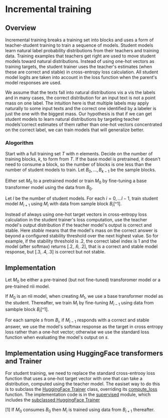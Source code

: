 # Incremental training

## Overview
Incremental training breaks a training set into blocks and uses a form of teacher-student training to train a sequence of models. Student models learn natural label probability distributions from their teachers and training data.  Training examples that teachers get right are used to move student models toward natural distributions. Instead of using one-hot vectors as training targets, the student trainer uses the teacher's estimates (when these are correct and stable) in cross-entropy loss calculation. All student model logits are taken into account in the loss function when the parent's model responses are used.

We assume that the texts fall into natural distributions vis a vis the labels and in many cases, the correct distribution for an input text is not a point mass on one label.  The intuition here is that multiple labels may apply naturally to some input texts and the correct one identified by a labeler is just the one with the biggest mass. Our hypothesis is that if we can get student models to learn natural distributions by targeting teacher models'correct estimates of them rather than one-hot vectors concentrated on the correct label, we can train models that will generalize better.

### Alogorithm
Start with a full training set $T$ with $n$ elements. Decide on the number of training blocks, $k$, to form from $T$.  If the base model is pretrained, it doesn't need to consume a block, so the number of blocks is one less than the number of student models to train. Let $B_0, ..., B_{k-1}$ be the sample blocks.

Either set $M_0$ to a pretrained model or train $M_0$ by fine-tuning a base transformer model using the data from $B_0$.

Let $l$ be the number of student models. For each $i = 0,...l-1$, train student model $M_{i+1}$ using $M_{i}$ with data from sample block $B_i$[^1].

Instead of always using one-hot target vectors in cross-entropy loss calculation in the student trainer's loss computation, use the teacher model's output distribution if the teacher model's output is correct and stable. Here <i>stable</i> means that the model's mass on the correct answer is beyond a configured stability threshold over the next highest value. So for example, if the stability threshold is $.2$, the correct label index is $1$ and the model (after softmax) returns $[.2, .6, .2]$, that is a correct and stable model response, but $[.3, .4, .3]$ is correct but not stable.


## Implementation
Let $M_{0}$ be either a pre-trained (but not fine-tuned) transforomer model or a pre-trained nli model.

If $M_0$ is an nli model, when creating $M_1$, we use a base transformer model as the student. Thereafter, we train $M_{i}$ by fine-tuning $M_{i - 1}$ using data from sambple block $B_{i}$[^1].

For each sample $s$ from $B_i$, if $M_{i - 1}$ responds with a correct and stable answer, we use the model's softmax response as the target in cross entropy loss rather than a one-hot vector; otherwise we use the standard loss function when evaluating the model's output on $s$. 

## Implementation using HuggingFace transformers and Trainer
For student training, we need to replace the standard cross-entrooy loss function that uses a one-hot target vector with one that can take a distribution, computed using the teacher model.  The easiset way to do this is to subclass the [HuggingFace Trainer](https://huggingface.co/docs/transformers/v4.34.1/en/main_classes/trainer#trainer) class, overriding its [compute_loss](https://github.com/huggingface/transformers/blob/v4.34.1/src/transformers/trainer.py#L2791) function.  The implementation code is in the [supervised](https://github.com/psteitz/text-classification/blob/main/src/main/python/supervised) module, which includes the [subclassed HuggingFace Trainer](https://github.com/psteitz/text-classification/blob/main/src/main/python/supervised/StudentTrainer.py)

[1] If $M_0$ consumes $B_0$ then $M_{i}$ is trained using data from $B_{i + 1}$ thereafter.
